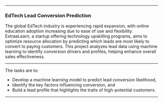 ***

### EdTech Lead Conversion Prediction

The global EdTech industry is experiencing rapid expansion, with online education adoption increasing due to ease of use and flexibility. ExtraaLearn, a startup offering technology upskilling programs, aims to optimize resource allocation by predicting which leads are most likely to convert to paying customers. This project analyzes lead data using machine learning to identify conversion drivers and profiles, helping enhance overall sales effectiveness.

--- 
The tasks are to:  
- Develop a machine learning model to predict lead conversion likelihood,  
- Identify the key factors influencing conversion, and  
- Build a lead profile that highlights the traits of high-potential customers.  

***
